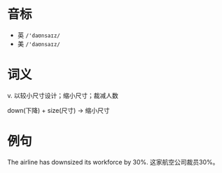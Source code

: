 # 音标

- 英 `/'daʊnsaɪz/`
- 美 `/'daʊnsaɪz/`

# 词义

v. 以较小尺寸设计；缩小尺寸；裁减人数




down(下降) + size(尺寸) → 缩小尺寸

# 例句

The airline has downsized its workforce by 30%.
这家航空公司裁员30%。


